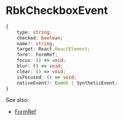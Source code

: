 # RbkCheckboxEvent

```ts title="RbkCheckboxEvent"
{
    type: string;
    checked: boolean;
    name?: string;
    target: React.ReactElement;
    form?: FormRef;
    focus: () => void;
    blur: () => void;
    clear: () => void;
    isFocused: () => void;
    nativeEvent?: Event | SyntheticEvent;
}
```

See also:

- [FormRef](/docs/forms/form#reference)
